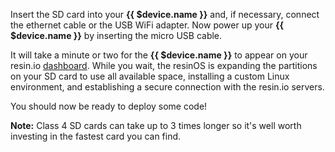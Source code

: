 Insert the SD card into your **{{ $device.name }}** and, if necessary, connect the ethernet cable or the USB WiFi adapter. Now power up your **{{ $device.name }}** by inserting the micro USB cable.

It will take a minute or two for the **{{ $device.name }}** to appear on your resin.io [dashboard][resinDash]. While you wait, the resinOS is expanding the partitions on your SD card to use all available space, installing a custom Linux environment, and establishing a secure connection with the resin.io servers.

You should now be ready to deploy some code!

__Note:__ Class 4 SD cards can take up to 3 times longer so it's well worth investing in the fastest card you can find.

[resinDash]:https://dashboard.resin.io/

